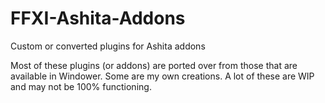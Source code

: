 # FFXI-Ashita-Addons
Custom or converted plugins for Ashita addons

Most of these plugins (or addons) are ported over from those that are available in Windower.
Some are my own creations.  A lot of these are WIP and may not be 100% functioning.
